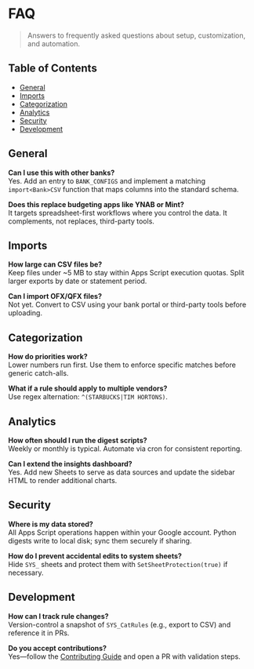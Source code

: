 # FAQ

> Answers to frequently asked questions about setup, customization, and automation.

## Table of Contents
- [General](#general)
- [Imports](#imports)
- [Categorization](#categorization)
- [Analytics](#analytics)
- [Security](#security)
- [Development](#development)

## General
**Can I use this with other banks?**  
Yes. Add an entry to `BANK_CONFIGS` and implement a matching `import<Bank>CSV` function that maps columns into the standard schema.

**Does this replace budgeting apps like YNAB or Mint?**  
It targets spreadsheet-first workflows where you control the data. It complements, not replaces, third-party tools.

## Imports
**How large can CSV files be?**  
Keep files under ~5 MB to stay within Apps Script execution quotas. Split larger exports by date or statement period.

**Can I import OFX/QFX files?**  
Not yet. Convert to CSV using your bank portal or third-party tools before uploading.

## Categorization
**How do priorities work?**  
Lower numbers run first. Use them to enforce specific matches before generic catch-alls.

**What if a rule should apply to multiple vendors?**  
Use regex alternation: `^(STARBUCKS|TIM HORTONS)`.

## Analytics
**How often should I run the digest scripts?**  
Weekly or monthly is typical. Automate via cron for consistent reporting.

**Can I extend the insights dashboard?**  
Yes. Add new Sheets to serve as data sources and update the sidebar HTML to render additional charts.

## Security
**Where is my data stored?**  
All Apps Script operations happen within your Google account. Python digests write to local disk; sync them securely if sharing.

**How do I prevent accidental edits to system sheets?**  
Hide `SYS_` sheets and protect them with `SetSheetProtection(true)` if necessary.

## Development
**How can I track rule changes?**  
Version-control a snapshot of `SYS_CatRules` (e.g., export to CSV) and reference it in PRs.

**Do you accept contributions?**  
Yes—follow the [Contributing Guide](./contributing.md) and open a PR with validation steps.
